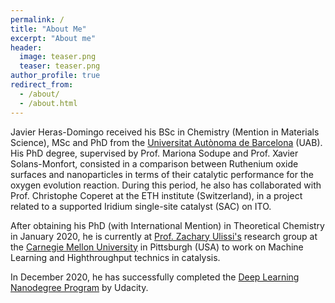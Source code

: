 ```yaml
---
permalink: /
title: "About Me"
excerpt: "About me"
header:
  image: teaser.png
  teaser: teaser.png
author_profile: true
redirect_from: 
  - /about/
  - /about.html
---
```


Javier Heras-Domingo received his BSc in Chemistry (Mention in Materials Science), MSc and PhD from the [Universitat Autònoma de Barcelona](https://www.uab.cat/web/universitat-autonoma-de-barcelona-1345467950436.html) (UAB). His PhD degree, supervised by Prof. Mariona Sodupe and Prof. Xavier Solans-Monfort, consisted in a comparison between Ruthenium oxide surfaces and nanoparticles in terms of their catalytic performance for the oxygen evolution reaction. During this period, he also has collaborated with Prof. Christophe Coperet at the ETH institute (Switzerland), in a project related to a supported Iridium single-site catalyst (SAC) on ITO.

After obtaining his PhD (with International Mention) in Theoretical Chemistry in January 2020, he is currently at [Prof. Zachary Ulissi's](https://ulissigroup.cheme.cmu.edu/) research group at the [Carnegie Mellon University](https://www.cmu.edu/) in Pittsburgh (USA) to work on Machine Learning and Highthroughput technics in catalysis.

In December 2020, he has successfully completed the [Deep Learning Nanodegree Program](https://drive.google.com/file/d/1s7ryw4b70cDany1V0nXHMKleDWLVOCQT/view?usp=sharing) by Udacity.

